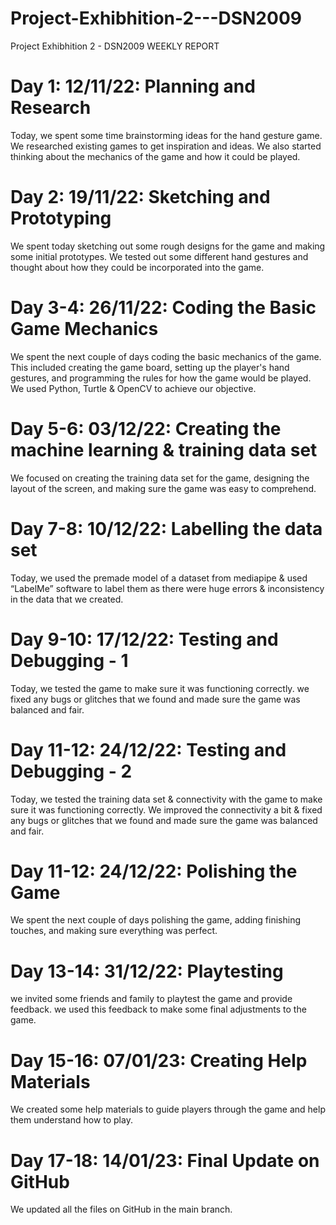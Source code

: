 # Project-Exhibhition-2---DSN2009
Project Exhibhition 2 - DSN2009 WEEKLY REPORT

# Day 1: 12/11/22: Planning and Research
Today, we spent some time brainstorming ideas for the hand gesture game. We researched existing games to get inspiration and ideas. We also started thinking about the mechanics of the game and how it could be played.

# Day 2: 19/11/22: Sketching and Prototyping
We spent today sketching out some rough designs for the game and making some initial prototypes. We tested out some different hand gestures and thought about how they could be incorporated into the game.

# Day 3-4: 26/11/22: Coding the Basic Game Mechanics
We spent the next couple of days coding the basic mechanics of the game. This included creating the game board, setting up the player's hand gestures, and programming the rules for how the game would be played. We used Python, Turtle & OpenCV to achieve our objective.

# Day 5-6: 03/12/22: Creating the machine learning & training data set
We focused on creating the training data set for the game, designing the layout of the screen, and making sure the game was easy to comprehend.

# Day 7-8: 10/12/22: Labelling the data set
Today, we used the premade model of a dataset from mediapipe & used “LabelMe” software to label them as there were huge errors & inconsistency in the data that we created.

# Day 9-10: 17/12/22: Testing and Debugging - 1
Today, we tested the game to make sure it was functioning correctly. we fixed any bugs or glitches that we found and made sure the game was balanced and fair.

# Day 11-12: 24/12/22: Testing and Debugging - 2
Today, we tested the training data set & connectivity with the game to make sure it was functioning correctly. We improved the connectivity a bit & fixed any bugs or glitches that we found and made sure the game was balanced and fair.

# Day 11-12: 24/12/22: Polishing the Game
We spent the next couple of days polishing the game, adding finishing touches, and making sure everything was perfect.

# Day 13-14: 31/12/22: Playtesting
we invited some friends and family to playtest the game and provide feedback. we used this feedback to make some final adjustments to the game.

# Day 15-16: 07/01/23: Creating Help Materials
We created some help materials to guide players through the game and help them understand how to play.

# Day 17-18: 14/01/23: Final Update on GitHub
We updated all the files on GitHub in the main branch.

